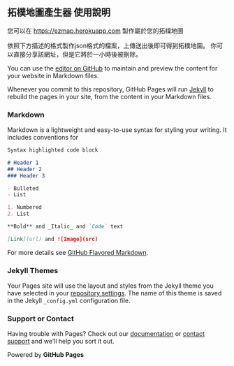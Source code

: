 ## 拓樸地圖產生器 使用說明

您可以在 https://ezmap.herokuapp.com 製作屬於您的拓樸地圖

依照下方描述的格式製作json格式的檔案，上傳送出後即可得到拓樸地圖。
你可以直接分享該網址，但是它將於一小時後被刪除。

You can use the [editor on GitHub](https://github.com/Chun-Cheng/ezmap/edit/gh-pages/index.md) to maintain and preview the content for your website in Markdown files.

Whenever you commit to this repository, GitHub Pages will run [Jekyll](https://jekyllrb.com/) to rebuild the pages in your site, from the content in your Markdown files.

### Markdown

Markdown is a lightweight and easy-to-use syntax for styling your writing. It includes conventions for

```markdown
Syntax highlighted code block

# Header 1
## Header 2
### Header 3

- Bulleted
- List

1. Numbered
2. List

**Bold** and _Italic_ and `Code` text

[Link](url) and ![Image](src)
```

For more details see [GitHub Flavored Markdown](https://guides.github.com/features/mastering-markdown/).

### Jekyll Themes

Your Pages site will use the layout and styles from the Jekyll theme you have selected in your [repository settings](https://github.com/Chun-Cheng/ezmap/settings). The name of this theme is saved in the Jekyll `_config.yml` configuration file.

### Support or Contact

Having trouble with Pages? Check out our [documentation](https://docs.github.com/categories/github-pages-basics/) or [contact support](https://github.com/contact) and we’ll help you sort it out.


Powered by **GitHub Pages**
